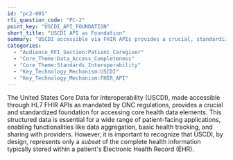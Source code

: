```yaml
---
id: "pc2-001"
rfi_question_code: "PC-2"
point_key: "USCDI_API_FOUNDATION"
short_title: "USCDI API as Foundation"
summary: "USCDI accessible via FHIR APIs provides a crucial, standardized foundation for accessing core, structured health data. This is essential for many applications but represents only a subset of a patient's complete health record available within an EHR."
categories:
  - "Audience_RFI_Section:Patient_Caregiver"
  - "Core_Theme:Data_Access_Completeness"
  - "Core_Theme:Standards_Interoperability"
  - "Key_Technology_Mechanism:USCDI"
  - "Key_Technology_Mechanism:FHIR_API"
---
```

The United States Core Data for Interoperability (USCDI), made accessible through HL7 FHIR APIs as mandated by ONC regulations, provides a crucial and standardized foundation for accessing core health data elements. This structured data is essential for a wide range of patient-facing applications, enabling functionalities like data aggregation, basic health tracking, and sharing with providers. However, it is important to recognize that USCDI, by design, represents only a *subset* of the complete health information typically stored within a patient's Electronic Health Record (EHR).

